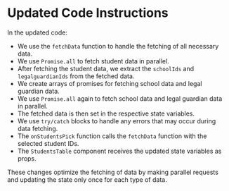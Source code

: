 # Updated Code Instructions

In the updated code:

- We use the `fetchData` function to handle the fetching of all necessary data.
- We use `Promise.all` to fetch student data in parallel.
- After fetching the student data, we extract the `schoolIds` and `legalguardianIds` from the fetched data.
- We create arrays of promises for fetching school data and legal guardian data.
- We use `Promise.all` again to fetch school data and legal guardian data in parallel.
- The fetched data is then set in the respective state variables.
- We use `try/catch` blocks to handle any errors that may occur during data fetching.
- The `onStudentsPick` function calls the `fetchData` function with the selected student IDs.
- The `StudentsTable` component receives the updated state variables as props.

These changes optimize the fetching of data by making parallel requests and updating the state only once for each type of data.
